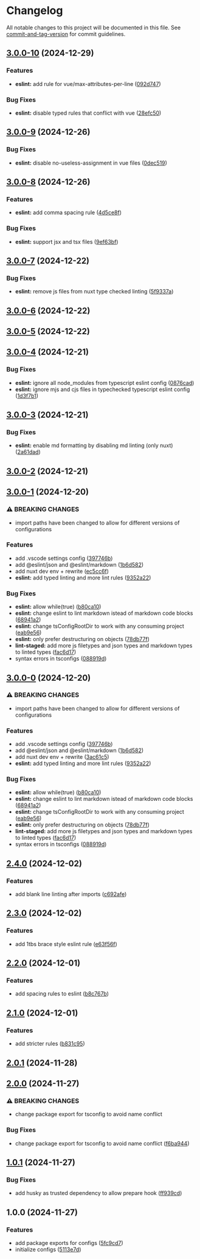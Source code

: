 # Changelog

All notable changes to this project will be documented in this file. See [commit-and-tag-version](https://github.com/absolute-version/commit-and-tag-version) for commit guidelines.

## [3.0.0-10](https://github.com/Nomad-Solutions/dev-env/compare/v3.0.0-9...v3.0.0-10) (2024-12-29)


### Features

* **eslint:** add rule for vue/max-attributes-per-line ([092d747](https://github.com/Nomad-Solutions/dev-env/commit/092d74777f33bf6790aca455831e05dc9434095e))


### Bug Fixes

* **eslint:** disable typed rules that conflict with vue ([28efc50](https://github.com/Nomad-Solutions/dev-env/commit/28efc507131093124c0efbdc7a8fa20e43aaafae))

## [3.0.0-9](https://github.com/Nomad-Solutions/dev-env/compare/v3.0.0-8...v3.0.0-9) (2024-12-26)


### Bug Fixes

* **eslint:** disable no-useless-assignment in vue files ([0dec519](https://github.com/Nomad-Solutions/dev-env/commit/0dec519f2dcc071597e8d23a9fe9197f91f69969))

## [3.0.0-8](https://github.com/Nomad-Solutions/dev-env/compare/v3.0.0-7...v3.0.0-8) (2024-12-26)


### Features

* **eslint:** add comma spacing rule ([4d5ce8f](https://github.com/Nomad-Solutions/dev-env/commit/4d5ce8fbd58ea985b79478d03f4af73e24cb616c))


### Bug Fixes

* **eslint:** support jsx and tsx files ([9ef63bf](https://github.com/Nomad-Solutions/dev-env/commit/9ef63bf05cfcd2a237db3bb27a0776f03ea792f1))

## [3.0.0-7](https://github.com/Nomad-Solutions/dev-env/compare/v3.0.0-6...v3.0.0-7) (2024-12-22)


### Bug Fixes

* **eslint:** remove js files from nuxt type checked linting ([5f9337a](https://github.com/Nomad-Solutions/dev-env/commit/5f9337aba2850e62c9b9eca9d3f29245ecace40a))

## [3.0.0-6](https://github.com/Nomad-Solutions/dev-env/compare/v3.0.0-5...v3.0.0-6) (2024-12-22)

## [3.0.0-5](https://github.com/Nomad-Solutions/dev-env/compare/v3.0.0-4...v3.0.0-5) (2024-12-22)

## [3.0.0-4](https://github.com/Nomad-Solutions/dev-env/compare/v3.0.0-3...v3.0.0-4) (2024-12-21)


### Bug Fixes

* **eslint:** ignore all node_modules from typescript eslint config ([0876cad](https://github.com/Nomad-Solutions/dev-env/commit/0876cad1adfdc13e24066ae73856d619268b9c13))
* **eslint:** ignore mjs and cjs files in typechecked typescript eslint config ([1d3f7b1](https://github.com/Nomad-Solutions/dev-env/commit/1d3f7b110f2de335edc060bf1e305c2f86c50a6e))

## [3.0.0-3](https://github.com/Nomad-Solutions/dev-env/compare/v3.0.0-2...v3.0.0-3) (2024-12-21)


### Bug Fixes

* **eslint:** enable md formatting by disabling md linting (only nuxt) ([2a61dad](https://github.com/Nomad-Solutions/dev-env/commit/2a61dad3d37e4c4da6b822c3f4e09b834ae0aba6))

## [3.0.0-2](https://github.com/Nomad-Solutions/dev-env/compare/v3.0.0-1...v3.0.0-2) (2024-12-21)

## [3.0.0-1](https://github.com/Nomad-Solutions/dev-env/compare/v2.4.0...v3.0.0-1) (2024-12-20)


### ⚠ BREAKING CHANGES

* import paths have been changed to allow for different versions of configurations

### Features

* add .vscode settings config ([397746b](https://github.com/Nomad-Solutions/dev-env/commit/397746b7db6e79bf0d8ddb4967fd9a50ea313362))
* add @eslint/json and @eslint/markdown ([1b6d582](https://github.com/Nomad-Solutions/dev-env/commit/1b6d582d2ef4cf1c29c7b54b4dfa1f021529c970))
* add nuxt dev env + rewrite ([ec5cc6f](https://github.com/Nomad-Solutions/dev-env/commit/ec5cc6f14a174217dcde9f6ec6868bce752f0328))
* **eslint:** add typed linting and more lint rules ([9352a22](https://github.com/Nomad-Solutions/dev-env/commit/9352a2285d90fc98621a8b7e6614fdc4a61ed3e5))


### Bug Fixes

* **eslint:** allow while(true) ([b80ca10](https://github.com/Nomad-Solutions/dev-env/commit/b80ca10384e2877ada1722b36bc9f8afdd571466))
* **eslint:** change eslint to lint markdown istead of markdown code blocks ([68941a2](https://github.com/Nomad-Solutions/dev-env/commit/68941a29ca0ccaff30f25d69b6a2a722f470b049))
* **eslint:** change tsConfigRootDir to work with any consuming project ([eab9e56](https://github.com/Nomad-Solutions/dev-env/commit/eab9e5667b6249fe11b1d587d54ba3e863f8b6fe))
* **eslint:** only prefer destructuring on objects ([78db77f](https://github.com/Nomad-Solutions/dev-env/commit/78db77ff4c666c746d6dc446d1fdf93f4eb079af))
* **lint-staged:** add more js filetypes and json types and markdown types to linted types ([fac6d17](https://github.com/Nomad-Solutions/dev-env/commit/fac6d17722280f30f05eae74d338c3b75620d7fc))
* syntax errors in tsconfigs ([088919d](https://github.com/Nomad-Solutions/dev-env/commit/088919d4f99a8c26d06716589e5bdbd1f23f44f1))

## [3.0.0-0](https://github.com/Nomad-Solutions/dev-env/compare/v2.4.0...v3.0.0-0) (2024-12-20)


### ⚠ BREAKING CHANGES

* import paths have been changed to allow for different versions of configurations

### Features

* add .vscode settings config ([397746b](https://github.com/Nomad-Solutions/dev-env/commit/397746b7db6e79bf0d8ddb4967fd9a50ea313362))
* add @eslint/json and @eslint/markdown ([1b6d582](https://github.com/Nomad-Solutions/dev-env/commit/1b6d582d2ef4cf1c29c7b54b4dfa1f021529c970))
* add nuxt dev env + rewrite ([3ac61c5](https://github.com/Nomad-Solutions/dev-env/commit/3ac61c591c75b797203f0f4277d28b05225b21b8))
* **eslint:** add typed linting and more lint rules ([9352a22](https://github.com/Nomad-Solutions/dev-env/commit/9352a2285d90fc98621a8b7e6614fdc4a61ed3e5))


### Bug Fixes

* **eslint:** allow while(true) ([b80ca10](https://github.com/Nomad-Solutions/dev-env/commit/b80ca10384e2877ada1722b36bc9f8afdd571466))
* **eslint:** change eslint to lint markdown istead of markdown code blocks ([68941a2](https://github.com/Nomad-Solutions/dev-env/commit/68941a29ca0ccaff30f25d69b6a2a722f470b049))
* **eslint:** change tsConfigRootDir to work with any consuming project ([eab9e56](https://github.com/Nomad-Solutions/dev-env/commit/eab9e5667b6249fe11b1d587d54ba3e863f8b6fe))
* **eslint:** only prefer destructuring on objects ([78db77f](https://github.com/Nomad-Solutions/dev-env/commit/78db77ff4c666c746d6dc446d1fdf93f4eb079af))
* **lint-staged:** add more js filetypes and json types and markdown types to linted types ([fac6d17](https://github.com/Nomad-Solutions/dev-env/commit/fac6d17722280f30f05eae74d338c3b75620d7fc))
* syntax errors in tsconfigs ([088919d](https://github.com/Nomad-Solutions/dev-env/commit/088919d4f99a8c26d06716589e5bdbd1f23f44f1))

## [2.4.0](https://github.com/Nomad-Solutions/dev-env/compare/v2.3.0...v2.4.0) (2024-12-02)


### Features

* add blank line linting after imports ([c692afe](https://github.com/Nomad-Solutions/dev-env/commit/c692afe09c41dfbe0452e083c463d62241746338))

## [2.3.0](https://github.com/Nomad-Solutions/dev-env/compare/v2.2.0...v2.3.0) (2024-12-02)


### Features

* add 1tbs brace style eslint rule ([e63f56f](https://github.com/Nomad-Solutions/dev-env/commit/e63f56f9e79aa6d3e21b3313a9d181d1fa4c9c8a))

## [2.2.0](https://github.com/Nomad-Solutions/dev-env/compare/v2.1.0...v2.2.0) (2024-12-01)


### Features

* add spacing rules to eslint ([b8c767b](https://github.com/Nomad-Solutions/dev-env/commit/b8c767b213a2fec8a7024d10b114808f8cdcef24))

## [2.1.0](https://github.com/Nomad-Solutions/dev-env/compare/v2.0.1...v2.1.0) (2024-12-01)


### Features

* add stricter rules ([b831c95](https://github.com/Nomad-Solutions/dev-env/commit/b831c95d8328fac1fc31d33dc637e46f4e9677b8))

## [2.0.1](https://github.com/Nomad-Solutions/dev-env/compare/v2.0.0...v2.0.1) (2024-11-28)

## [2.0.0](https://github.com/Nomad-Solutions/dev-env/compare/v1.0.1...v2.0.0) (2024-11-27)


### ⚠ BREAKING CHANGES

* change package export for tsconfig to avoid name conflict

### Bug Fixes

* change package export for tsconfig to avoid name conflict ([f6ba944](https://github.com/Nomad-Solutions/dev-env/commit/f6ba94452d7ae772db2f147976330101dd13e107))

## [1.0.1](https://github.com/Nomad-Solutions/dev-env/compare/v1.0.0...v1.0.1) (2024-11-27)


### Bug Fixes

* add husky as trusted dependency to allow prepare hook ([ff939cd](https://github.com/Nomad-Solutions/dev-env/commit/ff939cde5f652e63c7a7aa9631873b8b954007b8))

## 1.0.0 (2024-11-27)


### Features

* add package exports for configs ([5fc9cd7](https://github.com/Nomad-Solutions/dev-env/commit/5fc9cd7db60eb3ece7a14388407acf55e32a955e))
* initialize configs ([5113e7d](https://github.com/Nomad-Solutions/dev-env/commit/5113e7d9f5ea4aa874c3b7e36c553491fd2cda3d))

